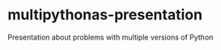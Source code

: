 multipythonas-presentation
==========================

Presentation about problems with multiple versions of Python
